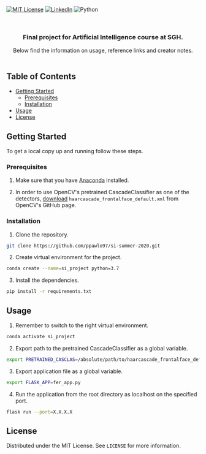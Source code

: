 [![MIT License][license-shield]][license-url]
[![LinkedIn][linkedin-shield]][linkedin-url]
![Python][python-shield]



<br />
<p align="center">
  <h3 align="center">Final project for Artificial Intelligence course at SGH.</h3>

  <p align="center">
    Below find the information on usage, reference links and creator notes.
    <br />
    <br />
  </p>
</p>



## Table of Contents

* [Getting Started](#getting-started)
  * [Prerequisites](#prerequisites)
  * [Installation](#installation)
* [Usage](#usage)
* [License](#license)



## Getting Started

To get a local copy up and running follow these steps.

### Prerequisites

1. Make sure that you have [Anaconda](https://www.anaconda.com/) installed.

2. In order to use OpenCV's pretrained CascadeClassifier as one of the detectors, [download](https://github.com/opencv/opencv/tree/master/data/haarcascades) `haarcascade_frontalface_default.xml` from OpenCV's GitHub page. 

### Installation
 
1. Clone the repository.
```sh
git clone https://github.com/ppawlo97/si-summer-2020.git
```
2. Create virtual environment for the project.
```sh
conda create --name=si_project python=3.7
```
3. Install the dependencies.
```sh
pip install -r requirements.txt
```



## Usage

1. Remember to switch to the right virtual environment.
```sh
conda activate si_project
```
2. Export path to the pretrained CascadeClassifier as a global variable.
```sh
export PRETRAINED_CASCLAS=/absolute/path/to/haarcascade_frontalface_default.xml
```
3. Export application file as a global variable.
```sh
export FLASK_APP=fer_app.py
```
4. Run the application from the root directory as localhost on the specified port.
```sh
flask run --port=X.X.X.X
```



## License

Distributed under the MIT License. See `LICENSE` for more information.



[license-shield]: https://img.shields.io/github/license/othneildrew/Best-README-Template.svg?style=flat-square
[license-url]: https://github.com/ppawlo97/si-summer-2020/blob/master/LICENSE
[linkedin-shield]: https://img.shields.io/badge/-LinkedIn-black.svg?style=flat-square&logo=linkedin&colorB=555
[linkedin-url]: https://pl.linkedin.com/in/piotr-paw%C5%82owski-64390917a
[python-shield]: https://img.shields.io/badge/python-3.7.6-blue?style=flat-square&logo=python
